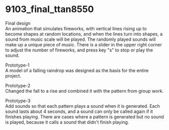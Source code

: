 # 9103_final_ttan8550
Final design  
An animation that simulates fireworks, with vertical lines rising up to become shapes at random locations, and when the lines turn into shapes, a sound from music scale will be played. The randomly played sounds will make up a unique piece of music. There is a slider in the upper right corner to adjust the number of fireworks, and press key "s" to stop or play the sound.

Prototype-1  
A model of a falling raindrop was designed as the basis for the entire project.

Prototype-2  
Changed the fall to a rise and combined it with the pattern from group work.

Prototype-3  
Add sounds so that each pattern plays a sound when it is generated. Each sound lasts about 4 seconds, and a sound can only be called again if it finishes playing. There are cases where a pattern is generated but no sound is played, because it calls a sound that didn't finish playing.
